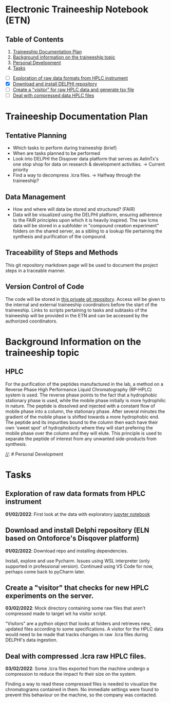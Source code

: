 # Electronic Traineeship Notebook (ETN)

## Table of Contents
1. [Traineeship Documentation Plan](#TDP)
2. [Background information on the traineeship topic](#background)
3. [Personal Development](#pers-dev)
4. [Tasks](#tasks)  
  - [ ] [Exploration of raw data formats from HPLC instrument](#task1)  
  - [x] [Download and install DELPHI repository](#task2)
  - [ ] [Create a "visitor" for raw HPLC data and generate tsv file](#task3)
  - [ ] [Deal with compressed data HPLC files](#task4)   

[//]: # (Intermediate Evaluation Traineeship)

[//]: # (Self Assessment at the End of Traineeship)

[//]: # (Reflection on International/Intercultural Aspects)
# Traineeship Documentation Plan <a name="TDP"></a>

## Tentative Planning
- Which tasks to perform during traineeship (brief)
- When are tasks planned to be performed
- Look into DELPHI the Disqover data platform that serves as AelinTx's one stop shop for data on research & development activities. -> Current priority
- Find a way to decompress .lcra files. -> Halfway through the traineeship?

## Data Management
- How and where will data be stored and structured? (FAIR)
- Data will be visualized using the DELPHI platform, ensuring adherence to the FAIR principles upon which it is heavily inspired. The raw lcms data will be stored in a subfolder in "compound creation experiment" folders on the shared server, as a sibling to a lookup file pertaining the synthesis and purification of the compound. 

## Traceability of Steps and Methods
This git repository markdown page will be used to document the project steps in a traceable manner.

## Version Control of Code

The code will be stored in [this private git repository](https://github.com/TVR-AelinTX/traineeship). 
Access will be given to the internal and external traineeship coordinators before the start of the traineeship. 
Links to scripts pertaining to tasks and subtasks of the traineeship will be provided in the ETN and can be accessed by the authorized coordinators.

# Background Information on the traineeship topic <a name="background"></a>

## HPLC
For the purification of the peptides manufactured in the lab, a method on a Reverse Phase High Performance Liquid Chromatography (RP-HPLC) system is used. The reverse phase points to the fact that a hydrophobic stationary phase is used, while the mobile phase initially is more hydrophilic in nature. The peptide is dissolved and injected with a constant flow of mobile phase into a column, the stationary phase. After several minutes the gradient of the mobile phase is shifted towards a more hydrophobic end. The peptide and its impurities bound to the column then each have their own 'sweet spot' of hydrophobicity where they will start prefering the mobile phase over the column and they will elute. This principle is used to separate the peptide of interest from any unwanted side-products from synthesis.

[//]: # Personal Development <a name="pers-dev"></a>

# Tasks <a name="tasks"></a>
## Exploration of raw data formats from HPLC instrument <a name="task1"></a>
  **01/02/2022**: First look at the data with exploratory [jupyter notebook](https://github.com/TVR-AelinTX/traineeship/blob/main/data_exploration/HPLC/HPLC%20Data.ipynb)
  
## Download and install Delphi repository (ELN based on Ontoforce's Disqover platform) <a name="task2"></a>
  **01/02/2022**: 
  Download repo and installing dependencies.
  
  Install, explore and use Pycharm. Issues using WSL interpreter (only supported in professional version). 
  Continued using VS Code for now, perhaps come back to pyCharm later.

## Create a "visitor" that checks for new HPLC experiments on the server. <a name="task3"></a>
  **03/02/2022**:
   Mock directory containing some raw files that aren't compressed made to target wit ha visitor script. 
   
   "Visitors" are a python object that looks at folders and retrieves new, updated files according to some specifications. A visitor for the HPLC data would need to be made that  tracks changes in raw .lcra files during DELPHI's data ingestion.
  
## Deal with compressed .lcra raw HPLC files. <a name="task4"></a>
  **03/02/2022**:
  Some .lcra files exported from the machine undergo a compression to reduce the impact fo their size on the system. 
  
  Finding a way to read these compressed files is needed to    visualize the chromatograms contained in them. No immediate settings were found to prevent this behaviour on the machine, so the company was contacted.

[//]: # (Intermediate Evaluation Traineeship)

[//]: # (Self Assessment at the End of Traineeship)

[//]: # (Reflection on International/Intercultural Aspects)
